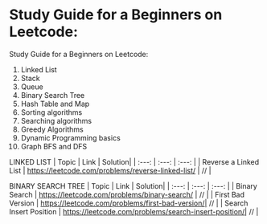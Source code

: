 # Study Guide for a Beginners on Leetcode:
Study Guide for a Beginners on Leetcode:
1) Linked List
2) Stack
3) Queue
4) Binary Search Tree
5) Hash Table and Map
6) Sorting algorithms
7) Searching algorithms
8) Greedy Algorithms
9) Dynamic Programming basics
10) Graph BFS and DFS

LINKED LIST 
| Topic | Link | Solution|
| :---: | :---: | :---: |
| Reverse a Linked List | https://leetcode.com/problems/reverse-linked-list/ | // |


BINARY SEARCH TREE
| Topic | Link | Solution|
| :---: | :---: | :---: |
| Binary Search | https://leetcode.com/problems/binary-search/ | // |
| First Bad Version | https://leetcode.com/problems/first-bad-version/| // |
| Search Insert Position | https://leetcode.com/problems/search-insert-position/| // |
